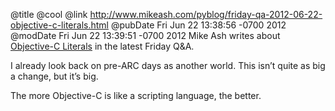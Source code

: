 @title @cool
@link http://www.mikeash.com/pyblog/friday-qa-2012-06-22-objective-c-literals.html
@pubDate Fri Jun 22 13:38:56 -0700 2012
@modDate Fri Jun 22 13:39:51 -0700 2012
Mike Ash writes about <a href="http://www.mikeash.com/pyblog/friday-qa-2012-06-22-objective-c-literals.html">Objective-C Literals</a> in the latest Friday Q&A.

I already look back on pre-ARC days as another world. This isn’t quite as big a change, but it’s big.

The more Objective-C is like a scripting language, the better.
